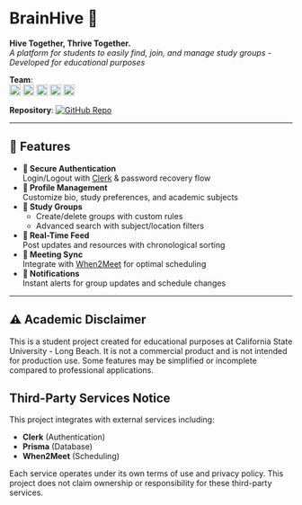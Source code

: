 # BrainHive 🐝

**Hive Together, Thrive Together.**  
_A platform for students to easily find, join, and manage study groups - Developed for educational purposes_

**Team**:  
[<img src="https://img.shields.io/badge/Vansh_Patel-000?style=flat&logo=github" height="20">](https://github.com/VanishedAIR)
[<img src="https://img.shields.io/badge/Jesus_Santiago-000?style=flat&logo=github" height="20">](https://github.com/Jesus-29)
[<img src="https://img.shields.io/badge/Karan_Verma-000?style=flat&logo=github" height="20">](https://github.com/KViruz2750)
[<img src="https://img.shields.io/badge/Eloisa_Vera-000?style=flat&logo=github" height="20">](https://github.com/eloisavera)
[<img src="https://img.shields.io/badge/Kaden_Jefferson-000?style=flat&logo=github" height="20">](https://github.com/KadenJ13)

**Repository**: [![GitHub Repo](https://img.shields.io/badge/BrainHive-000?style=for-the-badge&logo=github)](https://github.com/VanishedAIR/BrainHive)

---

## 🚀 Features

- **🔐 Secure Authentication**  
  Login/Logout with [Clerk](https://clerk.com) & password recovery flow
- **📝 Profile Management**  
  Customize bio, study preferences, and academic subjects
- **👥 Study Groups**
  - Create/delete groups with custom rules
  - Advanced search with subject/location filters
- **🔄 Real-Time Feed**  
  Post updates and resources with chronological sorting
- **📅 Meeting Sync**  
  Integrate with [When2Meet](https://www.when2meet.com) for optimal scheduling
- **🔔 Notifications**  
  Instant alerts for group updates and schedule changes

---

## ⚠️ Academic Disclaimer

This is a student project created for educational purposes at California State University - Long Beach. It is not a commercial product and is not intended for production use. Some features may be simplified or incomplete compared to professional applications.

## Third-Party Services Notice

This project integrates with external services including:

- **Clerk** (Authentication)
- **Prisma** (Database)
- **When2Meet** (Scheduling)

Each service operates under its own terms of use and privacy policy. This project does not claim ownership or responsibility for these third-party services.
